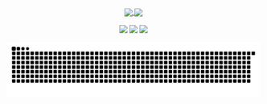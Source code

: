 <!-- <h1> </h1> -->

<div align="center"> 
  <a href="https://github.com/claudinei-casa">
  <img height="160em"   align="center" src="https://github-readme-stats.vercel.app/api?username=claudinei-casa&show_icons=true&theme=jolly&include_all_commits=true&count_private=true"/>
  <img height="160em"  align="center" src="https://github-readme-stats.vercel.app/api/top-langs/?username=claudinei-casa&&layout=compact&hide=shell&theme=jolly"/>
</div>
 <br>
<div  align="center"> 
  <a href="" target="_blank"><img src="https://img.shields.io/badge/-Youtube-%23EA4335?style=for-the-badge&logo=youtube&logoColor=white" target="_blank"></a>
  <a href="" target="_blank"><img src="https://img.shields.io/badge/-Instagram-%23E4405F?style=for-the-badge&logo=instagram&logoColor=white" target="_blank"></a>
  <a href="https://www.linkedin.com/in/claudinei-casa-2405b0149/" target="_blank"><img src="https://img.shields.io/badge/-LinkedIn-%230077B5?style=for-the-badge&logo=linkedin&logoColor=white" target="_blank"></a> 
 
  ![Snake animation](https://github.com/claudinei-casa/claudinei-casa/blob/output/github-contribution-grid-snake.svg)
 
</div>
